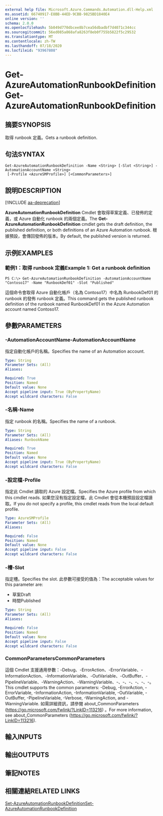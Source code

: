```yaml
---
external help file: Microsoft.Azure.Commands.Automation.dll-Help.xml
ms.assetid: 66740917-E8BB-44ED-9CBB-9825BD1840E4
online version: ''
schema: 2.0.0
ms.openlocfilehash: 5b049d770dbcee8b7cea56dbadbf7d4071c344cc
ms.sourcegitcommit: 56ed085a868afa8263f8eb0f755b5822f5c29532
ms.translationtype: MT
ms.contentlocale: zh-TW
ms.lasthandoff: 07/18/2020
ms.locfileid: "93967808"
---
```

# <span data-ttu-id="406f0-101">Get-AzureAutomationRunbookDefinition</span><span class="sxs-lookup"><span data-stu-id="406f0-101">Get-AzureAutomationRunbookDefinition</span></span>

## <span data-ttu-id="406f0-102">摘要</span><span class="sxs-lookup"><span data-stu-id="406f0-102">SYNOPSIS</span></span>

<span data-ttu-id="406f0-103">取得 runbook 定義。</span><span class="sxs-lookup"><span data-stu-id="406f0-103">Gets a runbook definition.</span></span>

## <span data-ttu-id="406f0-104">句法</span><span class="sxs-lookup"><span data-stu-id="406f0-104">SYNTAX</span></span>

```
Get-AzureAutomationRunbookDefinition -Name <String> [-Slot <String>] -AutomationAccountName <String>
 [-Profile <AzureSMProfile>] [<CommonParameters>]
```

## <span data-ttu-id="406f0-105">說明</span><span class="sxs-lookup"><span data-stu-id="406f0-105">DESCRIPTION</span></span>

[!INCLUDE [aa-deprecation](../include/aa-deprecation.md)]

<span data-ttu-id="406f0-106">**AzureAutomationRunbookDefinition** Cmdlet 會取得草案定義、已發佈的定義，或 Azure 自動化 runbook 的兩個定義。</span><span class="sxs-lookup"><span data-stu-id="406f0-106">The **Get-AzureAutomationRunbookDefinition** cmdlet gets the draft definition, the published definition, or both definitions of an Azure Automation runbook.</span></span>
<span data-ttu-id="406f0-107">根據預設，會傳回發佈的版本。</span><span class="sxs-lookup"><span data-stu-id="406f0-107">By default, the published version is returned.</span></span>

## <span data-ttu-id="406f0-108">示例</span><span class="sxs-lookup"><span data-stu-id="406f0-108">EXAMPLES</span></span>

### <span data-ttu-id="406f0-109">範例1：取得 runbook 定義</span><span class="sxs-lookup"><span data-stu-id="406f0-109">Example 1: Get a runbook definition</span></span>
```
PS C:\> Get-AzureAutomationRunbookDefinition -AutomationAccountName "Contoso17" -Name "RunbookDef01" -Slot "Published"
```

<span data-ttu-id="406f0-110">這個命令會取得 Azure 自動化帳戶（名為 Contoso17）中名為 RunbookDef01 的 runbook 的發佈 runbook 定義。</span><span class="sxs-lookup"><span data-stu-id="406f0-110">This command gets the published runbook definition of the runbook named RunbookDef01 in the Azure Automation account named Contoso17.</span></span>

## <span data-ttu-id="406f0-111">參數</span><span class="sxs-lookup"><span data-stu-id="406f0-111">PARAMETERS</span></span>

### <span data-ttu-id="406f0-112">-AutomationAccountName</span><span class="sxs-lookup"><span data-stu-id="406f0-112">-AutomationAccountName</span></span>
<span data-ttu-id="406f0-113">指定自動化帳戶的名稱。</span><span class="sxs-lookup"><span data-stu-id="406f0-113">Specifies the name of an Automation account.</span></span>

```yaml
Type: String
Parameter Sets: (All)
Aliases: 

Required: True
Position: Named
Default value: None
Accept pipeline input: True (ByPropertyName)
Accept wildcard characters: False
```

### <span data-ttu-id="406f0-114">-名稱</span><span class="sxs-lookup"><span data-stu-id="406f0-114">-Name</span></span>
<span data-ttu-id="406f0-115">指定 runbook 的名稱。</span><span class="sxs-lookup"><span data-stu-id="406f0-115">Specifies the name of a runbook.</span></span>

```yaml
Type: String
Parameter Sets: (All)
Aliases: RunbookName

Required: True
Position: Named
Default value: None
Accept pipeline input: True (ByPropertyName)
Accept wildcard characters: False
```

### <span data-ttu-id="406f0-116">-設定檔</span><span class="sxs-lookup"><span data-stu-id="406f0-116">-Profile</span></span>
<span data-ttu-id="406f0-117">指定此 Cmdlet 讀取的 Azure 設定檔。</span><span class="sxs-lookup"><span data-stu-id="406f0-117">Specifies the Azure profile from which this cmdlet reads.</span></span>
<span data-ttu-id="406f0-118">如果您沒有指定設定檔，此 Cmdlet 會從本機預設設定檔讀取。</span><span class="sxs-lookup"><span data-stu-id="406f0-118">If you do not specify a profile, this cmdlet reads from the local default profile.</span></span>

```yaml
Type: AzureSMProfile
Parameter Sets: (All)
Aliases: 

Required: False
Position: Named
Default value: None
Accept pipeline input: False
Accept wildcard characters: False
```

### <span data-ttu-id="406f0-119">-槽</span><span class="sxs-lookup"><span data-stu-id="406f0-119">-Slot</span></span>
<span data-ttu-id="406f0-120">指定槽。</span><span class="sxs-lookup"><span data-stu-id="406f0-120">Specifies the slot.</span></span>
<span data-ttu-id="406f0-121">此參數可接受的值為：</span><span class="sxs-lookup"><span data-stu-id="406f0-121">The acceptable values for this parameter are:</span></span>

- <span data-ttu-id="406f0-122">草案</span><span class="sxs-lookup"><span data-stu-id="406f0-122">Draft</span></span>
- <span data-ttu-id="406f0-123">時間</span><span class="sxs-lookup"><span data-stu-id="406f0-123">Published</span></span>

```yaml
Type: String
Parameter Sets: (All)
Aliases: 

Required: False
Position: Named
Default value: None
Accept pipeline input: False
Accept wildcard characters: False
```

### <span data-ttu-id="406f0-124">CommonParameters</span><span class="sxs-lookup"><span data-stu-id="406f0-124">CommonParameters</span></span>
<span data-ttu-id="406f0-125">這個 Cmdlet 支援通用參數：-Debug、-ErrorAction、-ErrorVariable、-InformationAction、-InformationVariable、-OutVariable、-OutBuffer、-PipelineVariable、-WarningAction、-WarningVariable、-、-、-、-、-、-。</span><span class="sxs-lookup"><span data-stu-id="406f0-125">This cmdlet supports the common parameters: -Debug, -ErrorAction, -ErrorVariable, -InformationAction, -InformationVariable, -OutVariable, -OutBuffer, -PipelineVariable, -Verbose, -WarningAction, and -WarningVariable.</span></span> <span data-ttu-id="406f0-126">如需詳細資訊，請參閱 about_CommonParameters (https://go.microsoft.com/fwlink/?LinkID=113216) 。</span><span class="sxs-lookup"><span data-stu-id="406f0-126">For more information, see about_CommonParameters (https://go.microsoft.com/fwlink/?LinkID=113216).</span></span>

## <span data-ttu-id="406f0-127">輸入</span><span class="sxs-lookup"><span data-stu-id="406f0-127">INPUTS</span></span>

## <span data-ttu-id="406f0-128">輸出</span><span class="sxs-lookup"><span data-stu-id="406f0-128">OUTPUTS</span></span>

## <span data-ttu-id="406f0-129">筆記</span><span class="sxs-lookup"><span data-stu-id="406f0-129">NOTES</span></span>

## <span data-ttu-id="406f0-130">相關連結</span><span class="sxs-lookup"><span data-stu-id="406f0-130">RELATED LINKS</span></span>

[<span data-ttu-id="406f0-131">Set-AzureAutomationRunbookDefinition</span><span class="sxs-lookup"><span data-stu-id="406f0-131">Set-AzureAutomationRunbookDefinition</span></span>](./Set-AzureAutomationRunbookDefinition.md)


